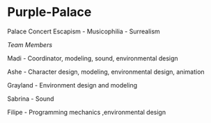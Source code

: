 # Purple-Palace

Palace Concert
Escapism - Musicophilia - Surrealism


*Team Members*

Madi - Coordinator, modeling, sound, environmental design 

Ashe - Character design, modeling, environmental design, animation 

Grayland - Environment design and modeling 

Sabrina - Sound 

Filipe - Programming mechanics ,environmental design 
